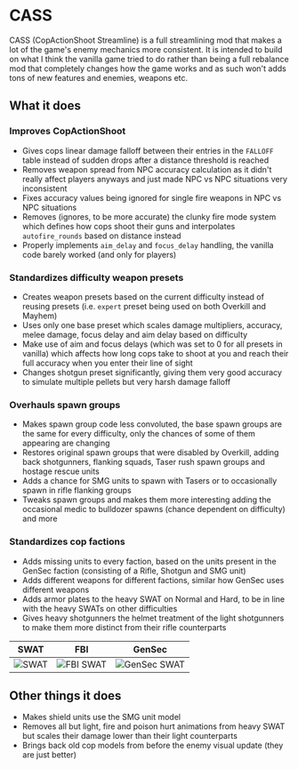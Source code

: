 # CASS

CASS (CopActionShoot Streamline) is a full streamlining mod that makes a lot of the game's enemy mechanics more consistent. It is intended to build on what I think the vanilla game tried to do rather than being a full rebalance mod that completely changes how the game works and as such won't adds tons of new features and enemies, weapons etc.

## What it does

### Improves CopActionShoot

- Gives cops linear damage falloff between their entries in the ``FALLOFF`` table instead of sudden drops after a distance threshold is reached
- Removes weapon spread from NPC accuracy calculation as it didn't really affect players anyways and just made NPC vs NPC situations very inconsistent
- Fixes accuracy values being ignored for single fire weapons in NPC vs NPC situations
- Removes (ignores, to be more accurate) the clunky fire mode system which defines how cops shoot their guns and interpolates ``autofire_rounds`` based on distance instead
- Properly implements ``aim_delay`` and ``focus_delay`` handling, the vanilla code barely worked (and only for players)

### Standardizes difficulty weapon presets

- Creates weapon presets based on the current difficulty instead of reusing presets (i.e. ``expert`` preset being used on both Overkill and Mayhem)
- Uses only one base preset which scales damage multipliers, accuracy, melee damage, focus delay and aim delay based on difficulty
- Make use of aim and focus delays (which was set to 0 for all presets in vanilla) which affects how long cops take to shoot at you and reach their full accuracy when you enter their line of sight
- Changes shotgun preset significantly, giving them very good accuracy to simulate multiple pellets but very harsh damage falloff

### Overhauls spawn groups

- Makes spawn group code less convoluted, the base spawn groups are the same for every difficulty, only the chances of some of them appearing are changing
- Restores original spawn groups that were disabled by Overkill, adding back shotgunners, flanking squads, Taser rush spawn groups and hostage rescue units
- Adds a chance for SMG units to spawn with Tasers or to occasionally spawn in rifle flanking groups
- Tweaks spawn groups and makes them more interesting adding the occasional medic to bulldozer spawns (chance dependent on difficulty) and more

### Standardizes cop factions

- Adds missing units to every faction, based on the units present in the GenSec faction (consisting of a Rifle, Shotgun and SMG unit)
- Adds different weapons for different factions, similar how GenSec uses different weapons
- Adds armor plates to the heavy SWAT on Normal and Hard, to be in line with the heavy SWATs on other difficulties
- Gives heavy shotgunners the helmet treatment of the light shotgunners to make them more distinct from their rifle counterparts

|SWAT|FBI|GenSec|
|:---:|:---:|:---:|
|![SWAT](https://cdn.discordapp.com/attachments/368375218403803146/651486962468913152/20191203191435_1.jpg)|![FBI SWAT](https://cdn.discordapp.com/attachments/368375218403803146/651486972472328193/20191203191447_1.jpg)|![GenSec SWAT](https://cdn.discordapp.com/attachments/368375218403803146/651486986645012510/20191203191459_1.jpg)|

## Other things it does

- Makes shield units use the SMG unit model
- Removes all but light, fire and poison hurt animations from heavy SWAT but scales their damage lower than their light counterparts
- Brings back old cop models from before the enemy visual update (they are just better)